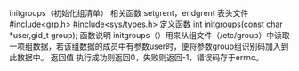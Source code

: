 initgroups（初始化组清单）
相关函数
setgrent，endgrent
表头文件
#include<grp.h>
#include<sys/types.h>
定义函数
int initgroups(const char *user,gid_t group);
函数说明
initgroups（）用来从组文件（/etc/group）中读取一项组数据，若该组数据的成员中有参数user时，便将参数group组识别码加入到此数据中。
返回值
执行成功则返回0，失败则返回-1，错误码存于errno。